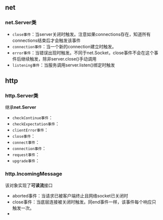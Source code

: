 
## net

### net.Server类

- `close事件`：当server关闭时触发。注意如果connections存在，知道所有connections结束后才会触发该事件
- `connection事件`：当一个新的connection建立时触发。
- `error事件`：当错误出现时触发。不同于net.Socket，close事件不会在这个事件后继续触发，除非server.close()手动调用
- `listening事件`：当服务调用server.listen()绑定时触发

## http

### http.Server类

继承**net.Server**

- `checkContinue事件`：
- `checkExpectation事件`：
- `clientError事件`：
- `close事件`：
- `connect事件`：
- `connection事件`：
- `request事件`：
- `upgrade事件`：

### http.IncomingMessage

该对象实现了**可读流**接口

- aborted事件：当请求已被客户端终止且网络socket已关闭时
- close事件：当底层连接被关闭时触发。同end事件一样，该事件每个响应只触发一次。
- 